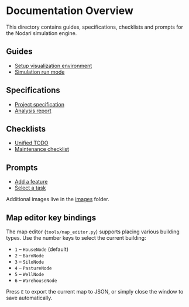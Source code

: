 # Documentation Overview

This directory contains guides, specifications, checklists and prompts for the Nodari simulation engine.

## Guides
- [Setup visualization environment](guides/setup_visualization.md)
- [Simulation run mode](guides/run_mode.md)

## Specifications
- [Project specification](specs/project_spec.md)
- [Analysis report](specs/analysis_report.md)

## Checklists
- [Unified TODO](checklists/todo.md)
- [Maintenance checklist](checklists/maintenance.md)

## Prompts
- [Add a feature](prompts/adding_feature.md)
- [Select a task](prompts/task_selection.md)

Additional images live in the [images](images) folder.

## Map editor key bindings

The map editor (`tools/map_editor.py`) supports placing various building types. Use the number keys to select the current building:

- `1` – `HouseNode` (default)
- `2` – `BarnNode`
- `3` – `SiloNode`
- `4` – `PastureNode`
- `5` – `WellNode`
- `6` – `WarehouseNode`

Press `E` to export the current map to JSON, or simply close the window to save automatically.
